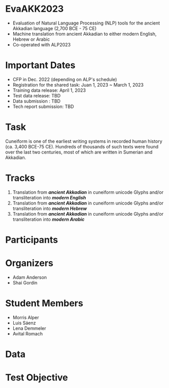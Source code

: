 # EvaAKK2023
* Evaluation of Natural Language Processing (NLP) tools for the ancient Akkadian language (2,700 BCE - 75 CE)
* Machine translation from ancient Akkadian to either modern English, Hebrew or Arabic
* Co-operated with ALP2023

# Important Dates

* CFP in Dec. 2022 (depending on ALP's schedule)
* Registration for the shared task: Juan 1, 2023 ~ March 1, 2023
* Training data release: April 1, 2023
* Test data release: TBD
* Data submission : TBD
* Tech report submission: TBD

# Task
Cuneiform is one of the earliest writing systems in recorded human history (ca. 3,400 BCE-75 CE). Hundreds of thousands of such texts were found over the last two centuries, most of which are written in Sumerian and Akkadian.


# Tracks
1. Translation from **_ancient Akkadian_** in cuneiform unicode Glyphs and/or transliteration into **_modern English_**
2. Translation from **_ancient Akkadian_** in cuneiform unicode Glyphs and/or transliteration into **_modern Hebrew_**
3. Translation from **_ancient Akkadian_** in cuneiform unicode Glyphs and/or transliteration into **_modern Arabic_**

# Participants


# Organizers

* Adam Anderson
* Shai Gordin

# Student Members

* Morris Alper
* Luis Sáenz
* Lena Demmeler
* Avital Romach

# Data


# Test Objective
